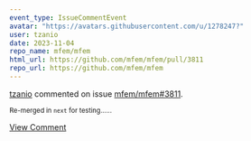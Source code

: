 ```yaml
---
event_type: IssueCommentEvent
avatar: "https://avatars.githubusercontent.com/u/1278247?"
user: tzanio
date: 2023-11-04
repo_name: mfem/mfem
html_url: https://github.com/mfem/mfem/pull/3811
repo_url: https://github.com/mfem/mfem
---
```


<a href='https://github.com/tzanio' target='_blank'>tzanio</a> commented on issue <a href='https://github.com/mfem/mfem/pull/3811' target='_blank'>mfem/mfem#3811</a>.

<small>Re-merged in `next` for testing......</small>

<a href='https://github.com/mfem/mfem/pull/3811' target='_blank'>View Comment</a>